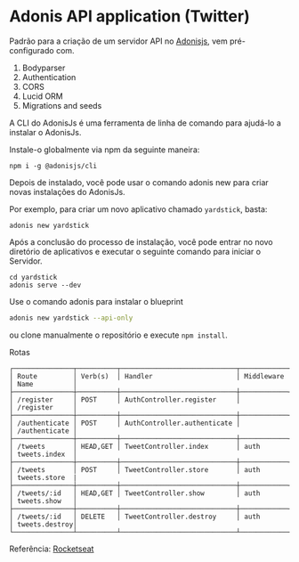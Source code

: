 # Adonis API application (Twitter)

Padrão para a criação de um servidor API no [Adonisjs](https://adonisjs.com), vem pré-configurado com.

1. Bodyparser
2. Authentication
3. CORS
4. Lucid ORM
5. Migrations and seeds


A CLI do AdonisJs é uma ferramenta de linha de comando para ajudá-lo a instalar o AdonisJs.

Instale-o globalmente via npm da seguinte maneira:
```
npm i -g @adonisjs/cli
```
Depois de instalado, você pode usar o comando adonis new para criar novas instalações do AdonisJs.

Por exemplo, para criar um novo aplicativo chamado `yardstick`, basta:
```
adonis new yardstick
```
Após a conclusão do processo de instalação, você pode entrar no novo diretório de aplicativos e executar o seguinte comando para iniciar o Servidor.

```
cd yardstick
adonis serve --dev
```

Use o comando adonis para instalar o blueprint

```bash
adonis new yardstick --api-only
```

ou clone manualmente o repositório e execute `npm install`.


Rotas

```
┌───────────────┬──────────┬─────────────────────────────┬────────────┬───────────────┐
│ Route         │ Verb(s)  │ Handler                     │ Middleware │ Name          │
├───────────────┼──────────┼─────────────────────────────┼────────────┼───────────────┤
│ /register     │ POST     │ AuthController.register     │            │ /register     │
├───────────────┼──────────┼─────────────────────────────┼────────────┼───────────────┤
│ /authenticate │ POST     │ AuthController.authenticate │            │ /authenticate │
├───────────────┼──────────┼─────────────────────────────┼────────────┼───────────────|
│ /tweets       │ HEAD,GET │ TweetController.index       │ auth       │ tweets.index  │
├───────────────┼──────────┼─────────────────────────────┼────────────┼───────────────|
│ /tweets       │ POST     │ TweetController.store       │ auth       │ tweets.store  |
├───────────────┼──────────┼─────────────────────────────┼────────────┼───────────────┤
│ /tweets/:id   │ HEAD,GET │ TweetController.show        │ auth       │ tweets.show   │
├───────────────┼──────────┼─────────────────────────────┼────────────┼───────────────┤
│ /tweets/:id   │ DELETE   │ TweetController.destroy     │ auth       │ tweets.destroy│
└───────────────┴──────────┴─────────────────────────────┴────────────┴───────────────┘
```

Referência:   [Rocketseat](https://www.youtube.com/watch?v=ESIQ6gWV80Y&list=PL85ITvJ7FLoh7QBmTVzuNYvZaYPYwDmei&index=5)


